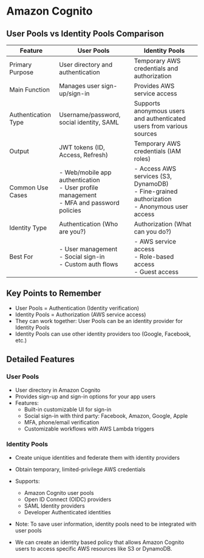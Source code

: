# Amazon Cognito

## User Pools vs Identity Pools Comparison

| Feature             | User Pools                                                                                  | Identity Pools                                                                                  |
| ------------------- | ------------------------------------------------------------------------------------------- | ----------------------------------------------------------------------------------------------- |
| Primary Purpose     | User directory and authentication                                                           | Temporary AWS credentials and authorization                                                     |
| Main Function       | Manages user sign-up/sign-in                                                                | Provides AWS service access                                                                     |
| Authentication Type | Username/password, social identity, SAML                                                    | Supports anonymous users and authenticated users from various sources                           |
| Output              | JWT tokens (ID, Access, Refresh)                                                            | Temporary AWS credentials (IAM roles)                                                           |
| Common Use Cases    | - Web/mobile app authentication<br>- User profile management<br>- MFA and password policies | - Access AWS services (S3, DynamoDB)<br>- Fine-grained authorization<br>- Anonymous user access |
| Identity Type       | Authentication (Who are you?)                                                               | Authorization (What can you do?)                                                                |
| Best For            | - User management<br>- Social sign-in<br>- Custom auth flows                                | - AWS service access<br>- Role-based access<br>- Guest access                                   |

## Key Points to Remember

- User Pools = Authentication (Identity verification)
- Identity Pools = Authorization (AWS service access)
- They can work together: User Pools can be an identity provider for Identity Pools
- Identity Pools can use other identity providers too (Google, Facebook, etc.)

## Detailed Features

### User Pools

- User directory in Amazon Cognito
- Provides sign-up and sign-in options for your app users
- Features:
  - Built-in customizable UI for sign-in
  - Social sign-in with third party: Facebook, Amazon, Google, Apple
  - MFA, phone/email verification
  - Customizable workflows with AWS Lambda triggers

### Identity Pools

- Create unique identities and federate them with identity providers
- Obtain temporary, limited-privilege AWS credentials
- Supports:
  - Amazon Cognito user pools
  - Open ID Connect (OIDC) providers
  - SAML Identity providers
  - Developer Authenticated identities
- Note: To save user information, identity pools need to be integrated with user pools

- We can create an identity based policy that allows Amazon Cognito users to access specific AWS resources like S3 or DynamoDB.
